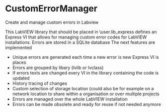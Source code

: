 # CustomErrorManager
Create and manage custom errors in Labview

This LabVIEW library that should be placed in <LabVIEW folder>\user.lib\_express defines an Express VI that allows for managing custom error codes for LabVIEW installations.
Errors are stored in a SQLite database
The next features are implemented
  
  - Unique errors are generated each time a new error is new Express VI is places
  - Errors are grouped by libary (lvlib or lvclass)
  - If errors texts are changed every VI in the library containing the code is updated
  - History tracing of changes
  - Custom selection of storage location (could also be for example on a network location to share within a organisation or over multiple projects
  - Errors are managed over the whole LabVIEW installation
  - Errors can be made obsolete and ready for reuse if not needed anymore
  
